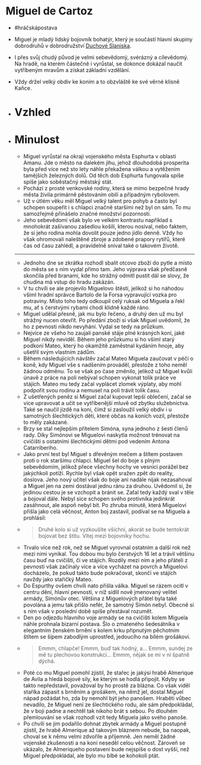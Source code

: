 # Miguel de Cartoz
- #hráčskápostava
- Miguel je mladý lidský bojovník bohatýr, který je součástí hlavní skupiny dobrodruhů v dobrodružství [Duchové Slaniska](Duchové_Slaniska.md).
- I přes svůj chudý původ je velmi sebevědomý, svérázný a cílevědomý. Na hradě, na kterém částečně i vyrůstal, se dokonce dokázal naučit vytříbeným mravům a získat základní vzdělání.
- Vždy držel velký obdiv ke koním a to obzvláště ke své věrné klisně Kaňce.

- # Vzhled

- # Minulost
	- Miguel vyrůstal na okraji vojenského města Esphurta v oblasti Amanu. Jde o město na dalekém jihu, jehož dlouhodobá prosperita byla před více než sto lety náhle překažena válkou a vytěžením tamějších železných dolů. Od těch dob Esphurta fungovala spíše spíše jako soběstačný městský stát.
	- Pochází z prosté venkovské rodiny, která se mimo bezpečné hrady města živila primárně pěstováním obilí a případným rybolovem.
	- Už v útlém věku měl Miguel velký talent pro pohyb a často byl schopen soupeřit i s chlapci značně staršími než byl on sám. To mu samozřejmě přinášelo značné množství pozornosti.
	- Jeho sebevědomí však bylo ve velkém kontrastu například s mnohokrát zašívanou zašedlou košilí, kterou nosíval, nebo faktem, že si jeho rodina mohla dovolit pouze jedno jídlo denně. Vždy ho však ohromovali naleštěné zbroje a zdobené prapory rytířů, které čas od času zahlédl, a pravidelně sníval také o takovém životě.
	- ---
	- Jednoho dne se zkrátka rozhodl sbalit otcovo zboží do pytle a místo do města se s ním vydal přímo tam. Jeho výprava však předčasně skončila před branami, kde ho strážný odmítl pustit dál se slovy, že chudina má vstup do hradu zakázán.
	- V tu chvíli se ale projevilo Miguelovo štěstí, jelikož si ho náhodou všiml hradní správce Bartolo de la Forsa vypravující vozka pro potraviny. Místo toho tedy odkoupil celý ruksak od Miguela a řekl mu, ať s čerstvými rybami chodí klidně každé ráno.
	- Miguel udělal přesně, jak mu bylo řečeno, a druhý den už mu byl strážný nucen otevřít. Po předání zboží si však Miguel uvědomil, že ho z pevnosti nikdo nevyhání. Vydal se tedy na průzkum.
	- Nejvíce ze všeho ho zaujali panské stáje plné krásných koní, jaké Miguel nikdy neviděl. Během jeho průzkumu si ho všiml starý podkoní Mateo, který ho okamžitě zaměstnal kydáním hnoje, aby ušetřil svým vlastním zádům.
	- Během následujících návštěv začal Mateo Miguela zaučovat v péči o koně, kdy Miguel vše s nadšením prováděl, přestože z toho neměl žádnou odměnu. To se však po čase změnilo, jelikož už Miguel kvůli únavě z práce na poli nebýval schopen vykonat tolik práce ve stájích. Mateo mu tedy začal vyplácet zlomek výplaty, aby mohl podpořit svou rodinu a nemusel na poli trávit tolik času.
	- Z ušetřených peněz si Miguel začal kupovat lepší oblečení, začal se více upravovat a učit se vytříbenější mluvě od zbytku služebnictva. Také se naučil jízdě na koni, čímž si zasloužil velký obdiv i u samotných šlechtických dětí, které občas na koních vozil, přestože to měly zakázané.
	- Brzy se stal nejlepším přítelem Simóna, syna jednoho z šesti členů rady. Díky Simónovi se Miguelovi naskytla možnost trénovat na cvičišti s ostatními šlechtickými dětmi pod vedením Antona Catarriberiho.
	- Jako první test byl Miguel s dřevěným mečem a štítem postaven proti o rok staršímu chlapci. Miguel šel do boje s plným sebevědomím, jelikož přece všechny hochy ve vesnici porážel bez jakýchkoli potíží. Rychle byl však opět sražen zpět do reality, doslova. Jeho nový učitel však do boje ani nadále nijak nezasahoval a Miguel jen na zemi dostával jednu ránu za druhou. Uvědomil si, že jedinou cestou je se vzchopit a bránit se. Zaťal tedy každý sval v těle a bojoval dále. Nebyl sice schopen svého protivníka jedinkrát zasáhnout, ale aspoň nebyl bit. Po zhruba minutě, která Miguelovi přišla jako celá věčnost, Anton boj zastavil, podíval se na Miguela a prohlásil:
	- >Druhé kolo si už vyzkoušíte všichni, akorát se bude tentokrát bojovat bez štítu. Vítej mezi bojovníky hochu.
	- Trvalo více než rok, než se Miguel vyrovnal ostatním a další rok než mezi nimi vynikal. Tou dobou mu bylo čerstvých 16 let a trávil většinu času buď na cvičišti, či ve stájích. Rozdíly mezi ním a jeho přáteli z pevnosti však začínaly více a více vycházet na povrch a Miguelovi docházelo, že pokud takto bude pokračovat, skončí ve stájích navždy jako stařičký Mateo.
	- Do Espurthy ovšem chvíli nato přišla válka. Miguel se rázem ocitl v centru dění, hlavní pevnosti, v níž sídlil nově jmenovaný velitel armády, Simónův otec. Většina z Miguelových přátel byla také povolána a jemu tak přišlo nefér, že samotný Simón nebyl. Obecně si s ním však v poslední době spíše přestával rozumět.
	- Den po odjezdu hlavního voje armády se na cvičišti kolem Miguela náhle prohnala bizarní postava. Šlo o zmateného šedesátníka v elegantním ženském brnění s kolem krku připnutým pěchotním štítem se šípem zabodlým uprostřed, jedoucího na bílém grošákovi.
	- >Emmm, chlapče! Emmm, buď tak hodný, a… Emmm, sundej ze mě tu plechovou konstrukci… Emmm, nějak se mi v ní špatně dýchá.
	- Poté co mu Miguel pomohl zjistil, že stařec je jakýsi hrabě Almerique de Avila a hledá bojové síly, ke kterým se hodlá připojit. Kdyby se takto nepředstavil, považoval by ho prostě za blázna. Co však viděl staříka zápasit s brněním a grošákem, na němž jel, dostal Miguel nápad požádat ho, zda by nemohl být jeho panošem. Hraběti vůbec nevadilo, že Miguel není ze šlechtického rodu, ale sám předpokládal, že v boji padne a nechtěl tak nikoho brát s sebou. Po dlouhém přemlouvání se však rozhodl vzít tedy Miguela jako svého panoše.
	- Po chvíli se jim podařilo dohnat zbytek armády a Miguel postupně zjistil, že hrabě Almerique až takovým bláznem nebude, ba naopak, choval se k němu velmi zdvořile a příjemně. Jen neměl žádné vojenské zkušenosti a na koni neseděl celou věčnost. Zároveň se ukázalo, že Almeriqueho postavení bude nejspíše o dost vyšší, než Miguel předpokládal, ale bylo mu blbé se kohokoli ptát.

